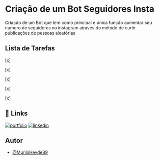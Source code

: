 # Criação de um Bot Seguidores Insta

Criação de um Bot que tem como principal e única função aumentar seu numero de seguidores no instagram através do método de curtir publicações de pessoas aleatórias


## Lista de Tarefas

[x] 

[x] 

[x] 

[x] 

[x] 

## 🔗 Links
[![portfolio](https://img.shields.io/badge/my_portfolio-000?style=for-the-badge&logo=ko-fi&logoColor=white)](https://github.com/MuriloHeyde89/)
[![linkedin](https://img.shields.io/badge/linkedin-0A66C2?style=for-the-badge&logo=linkedin&logoColor=white)](https://www.linkedin.com/in/murilo-heyde/)



## Autor

- [@MuriloHeyde89](https://github.com/MuriloHeyde89)